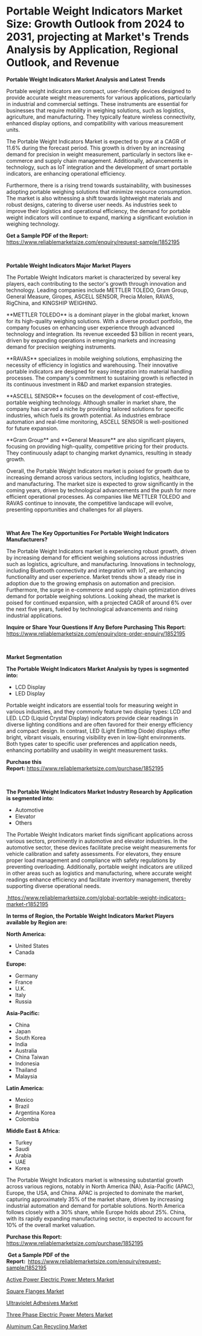 <p><h1>Portable Weight Indicators Market Size: Growth Outlook from 2024 to 2031, projecting at Market's Trends Analysis by Application, Regional Outlook, and Revenue</h1></p><p><strong>Portable Weight Indicators Market Analysis and Latest Trends</strong></p>
<p><p>Portable weight indicators are compact, user-friendly devices designed to provide accurate weight measurements for various applications, particularly in industrial and commercial settings. These instruments are essential for businesses that require mobility in weighing solutions, such as logistics, agriculture, and manufacturing. They typically feature wireless connectivity, enhanced display options, and compatibility with various measurement units.</p><p>The Portable Weight Indicators Market is expected to grow at a CAGR of 11.6% during the forecast period. This growth is driven by an increasing demand for precision in weight measurement, particularly in sectors like e-commerce and supply chain management. Additionally, advancements in technology, such as IoT integration and the development of smart portable indicators, are enhancing operational efficiency. </p><p>Furthermore, there is a rising trend towards sustainability, with businesses adopting portable weighing solutions that minimize resource consumption. The market is also witnessing a shift towards lightweight materials and robust designs, catering to diverse user needs. As industries seek to improve their logistics and operational efficiency, the demand for portable weight indicators will continue to expand, marking a significant evolution in weighing technology.</p></p>
<p><strong>Get a Sample PDF of the Report:&nbsp;</strong> <a href="https://www.reliablemarketsize.com/enquiry/request-sample/1852195?utm_campaign=1175&utm_medium=2&utm_source=Github&utm_content=ia&utm_term=18102024&utm_id=portable-weight-indicators">https://www.reliablemarketsize.com/enquiry/request-sample/1852195</a></p>
<p>&nbsp;</p>
<p><strong>Portable Weight Indicators Major Market Players</strong></p>
<p><p>The Portable Weight Indicators market is characterized by several key players, each contributing to the sector's growth through innovation and technology. Leading companies include METTLER TOLEDO, Gram Group, General Measure, Giropes, ASCELL SENSOR, Precia Molen, RAVAS, RigChina, and KINGSHIP WEIGHING.</p><p>**METTLER TOLEDO** is a dominant player in the global market, known for its high-quality weighing solutions. With a diverse product portfolio, the company focuses on enhancing user experience through advanced technology and integration. Its revenue exceeded $3 billion in recent years, driven by expanding operations in emerging markets and increasing demand for precision weighing instruments.</p><p>**RAVAS** specializes in mobile weighing solutions, emphasizing the necessity of efficiency in logistics and warehousing. Their innovative portable indicators are designed for easy integration into material handling processes. The company's commitment to sustaining growth is reflected in its continuous investment in R&D and market expansion strategies.</p><p>**ASCELL SENSOR** focuses on the development of cost-effective, portable weighing technology. Although smaller in market share, the company has carved a niche by providing tailored solutions for specific industries, which fuels its growth potential. As industries embrace automation and real-time monitoring, ASCELL SENSOR is well-positioned for future expansion.</p><p>**Gram Group** and **General Measure** are also significant players, focusing on providing high-quality, competitive pricing for their products. They continuously adapt to changing market dynamics, resulting in steady growth.</p><p>Overall, the Portable Weight Indicators market is poised for growth due to increasing demand across various sectors, including logistics, healthcare, and manufacturing. The market size is expected to grow significantly in the coming years, driven by technological advancements and the push for more efficient operational processes. As companies like METTLER TOLEDO and RAVAS continue to innovate, the competitive landscape will evolve, presenting opportunities and challenges for all players.</p></p>
<p>&nbsp;</p>
<p><strong>What Are The Key Opportunities For Portable Weight Indicators Manufacturers?</strong></p>
<p><p>The Portable Weight Indicators market is experiencing robust growth, driven by increasing demand for efficient weighing solutions across industries such as logistics, agriculture, and manufacturing. Innovations in technology, including Bluetooth connectivity and integration with IoT, are enhancing functionality and user experience. Market trends show a steady rise in adoption due to the growing emphasis on automation and precision. Furthermore, the surge in e-commerce and supply chain optimization drives demand for portable weighing solutions. Looking ahead, the market is poised for continued expansion, with a projected CAGR of around 6% over the next five years, fueled by technological advancements and rising industrial applications.</p></p>
<p><strong>Inquire or Share Your Questions If Any Before Purchasing This Report:</strong> <a href="https://www.reliablemarketsize.com/enquiry/pre-order-enquiry/1852195?utm_campaign=1175&utm_medium=2&utm_source=Github&utm_content=ia&utm_term=18102024&utm_id=portable-weight-indicators">https://www.reliablemarketsize.com/enquiry/pre-order-enquiry/1852195</a></p>
<p>&nbsp;</p>
<p><strong>Market Segmentation</strong></p>
<p><strong>The Portable Weight Indicators Market Analysis by types is segmented into:</strong></p>
<p><ul><li>LCD Display</li><li>LED Display</li></ul></p>
<p><p>Portable weight indicators are essential tools for measuring weight in various industries, and they commonly feature two display types: LCD and LED. LCD (Liquid Crystal Display) indicators provide clear readings in diverse lighting conditions and are often favored for their energy efficiency and compact design. In contrast, LED (Light Emitting Diode) displays offer bright, vibrant visuals, ensuring visibility even in low-light environments. Both types cater to specific user preferences and application needs, enhancing portability and usability in weight measurement tasks.</p></p>
<p><strong>Purchase this Report:&nbsp;</strong><a href="https://www.reliablemarketsize.com/purchase/1852195?utm_campaign=1175&utm_medium=2&utm_source=Github&utm_content=ia&utm_term=18102024&utm_id=portable-weight-indicators">https://www.reliablemarketsize.com/purchase/1852195</a></p>
<p>&nbsp;</p>
<p><strong>The Portable Weight Indicators Market Industry Research by Application is segmented into:</strong></p>
<p><ul><li>Automotive</li><li>Elevator</li><li>Others</li></ul></p>
<p><p>The Portable Weight Indicators market finds significant applications across various sectors, prominently in automotive and elevator industries. In the automotive sector, these devices facilitate precise weight measurements for vehicle calibration and safety assessments. For elevators, they ensure proper load management and compliance with safety regulations by preventing overloading. Additionally, portable weight indicators are utilized in other areas such as logistics and manufacturing, where accurate weight readings enhance efficiency and facilitate inventory management, thereby supporting diverse operational needs.</p></p>
<p><a href="https://www.reliablemarketsize.com/global-portable-weight-indicators-market-r1852195?utm_campaign=1175&utm_medium=2&utm_source=Github&utm_content=ia&utm_term=18102024&utm_id=portable-weight-indicators">&nbsp;https://www.reliablemarketsize.com/global-portable-weight-indicators-market-r1852195</a></p>
<p><strong>In terms of Region, the Portable Weight Indicators Market Players available by Region are:</strong></p>
<p>
    <p> <strong> North America: </strong>
        <ul>
            <li>United States</li>
            <li>Canada</li>
        </ul>
        </p> 
    <p> <strong> Europe: </strong>
        <ul>
            <li>Germany</li>
            <li>France</li>
            <li>U.K.</li>
            <li>Italy</li>
            <li>Russia</li>
        </ul>
        </p> 
    <p> <strong> Asia-Pacific: </strong>
        <ul>
            <li>China</li>
            <li>Japan</li>
            <li>South Korea</li>
            <li>India</li>
            <li>Australia</li>
            <li>China Taiwan</li>
            <li>Indonesia</li>
            <li>Thailand</li>
            <li>Malaysia</li>
        </ul>
        </p> 
    <p> <strong> Latin America: </strong>
        <ul>
            <li>Mexico</li>
            <li>Brazil</li>
            <li>Argentina Korea</li>
            <li>Colombia</li>
        </ul>
        </p> 
    <p> <strong> Middle East & Africa: </strong>
        <ul>
            <li>Turkey</li>
            <li>Saudi</li>
            <li>Arabia</li>
            <li>UAE</li>
            <li>Korea</li>
        </ul>
    </p>
    </p>
<p><p>The Portable Weight Indicators market is witnessing substantial growth across various regions, notably in North America (NA), Asia-Pacific (APAC), Europe, the USA, and China. APAC is projected to dominate the market, capturing approximately 35% of the market share, driven by increasing industrial automation and demand for portable solutions. North America follows closely with a 30% share, while Europe holds about 25%. China, with its rapidly expanding manufacturing sector, is expected to account for 10% of the overall market valuation.</p></p>
<p><strong>Purchase this Report: </strong><a href="https://www.reliablemarketsize.com/purchase/1852195?utm_campaign=1175&utm_medium=2&utm_source=Github&utm_content=ia&utm_term=18102024&utm_id=portable-weight-indicators">https://www.reliablemarketsize.com/purchase/1852195</a></p>
<p>&nbsp;<strong>Get a Sample PDF of the Report:&nbsp;&nbsp;</strong><a href="https://www.reliablemarketsize.com/enquiry/request-sample/1852195?utm_campaign=1175&utm_medium=2&utm_source=Github&utm_content=ia&utm_term=18102024&utm_id=portable-weight-indicators">https://www.reliablemarketsize.com/enquiry/request-sample/1852195</a></p>
<p><strong></strong></p>
<p><p><a href="https://github.com/pamalabp4/Market-Research-Report-List-1/blob/main/active-power-electric-power-meters-market.md?utm_campaign=1175&utm_medium=2&utm_source=Github&utm_content=ia&utm_term=18102024&utm_id=portable-weight-indicators">Active Power Electric Power Meters Market</a></p><p><a href="https://issuu.com/reportprime-2/docs/square-flanges-market-size-2030.ppt_bf9d4a61f5ab75?utm_campaign=1175&utm_medium=2&utm_source=Github&utm_content=ia&utm_term=18102024&utm_id=portable-weight-indicators">Square Flanges Market</a></p><p><a href="https://www.linkedin.com/pulse/global-perspectives-ultraviolet-adhesives-market-trends-challenges-sh8ff?utm_campaign=1175&utm_medium=2&utm_source=Github&utm_content=ia&utm_term=18102024&utm_id=portable-weight-indicators">Ultraviolet Adhesives Market</a></p><p><a href="https://github.com/juliaficg7n3/Market-Research-Report-List-1/blob/main/three-phase-electric-power-meters-market.md?utm_campaign=1175&utm_medium=2&utm_source=Github&utm_content=ia&utm_term=18102024&utm_id=portable-weight-indicators">Three Phase Electric Power Meters Market</a></p><p><a href="https://www.linkedin.com/pulse/aluminum-can-recycling-market-size-share-analysis-growth-9idcf?utm_campaign=1175&utm_medium=2&utm_source=Github&utm_content=ia&utm_term=18102024&utm_id=portable-weight-indicators">Aluminum Can Recycling Market</a></p></p>